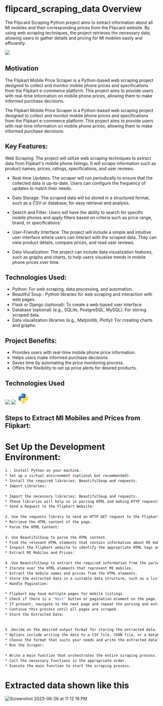 # flipcard_scraping_data Overview
The Flipcard Scraping Python project aims to extract information about all MI mobiles and their corresponding prices from the Flipcard website. By using web scraping techniques, the project retrieves the necessary data, allowing users to gather details and pricing for MI mobiles easily and efficiently.

![](https://encrypted-tbn0.gstatic.com/images?q=tbn:ANd9GcSfIN04EmbyLeXfBreFFnkKUBNy74aT0-DPdg&usqp=CAU)



## Motivation

The Flipkart Mobile Price Scraper is a Python-based web scraping project designed to collect and monitor mobile phone prices and specifications from the Flipkart e-commerce platform. This project aims to provide users with real-time information on mobile phone prices, allowing them to make informed purchase decisions.

The Flipkart Mobile Price Scraper is a Python-based web scraping project designed to collect and monitor mobile phone prices and specifications from the Flipkart e-commerce platform. This project aims to provide users with real-time information on mobile phone prices, allowing them to make informed purchase decisions.

## Key Features:

Web Scraping: The project will utilize web scraping techniques to extract data from Flipkart's mobile phone listings. It will scrape information such as product names, prices, ratings, specifications, and user reviews.

* Real-time Updates: The scraper will run periodically to ensure that the collected data is up-to-date. Users can configure the frequency of updates to match their needs.

* Data Storage: The scraped data will be stored in a structured format, such as a CSV or database, for easy retrieval and analysis.

* Search and Filter: Users will have the ability to search for specific mobile phones and apply filters based on criteria such as price range, brand, or specifications.

* User-Friendly Interface: The project will include a simple and intuitive user interface where users can interact with the scraped data. They can view product details, compare prices, and read user reviews.

* Data Visualization: The project can include data visualization features, such as graphs and charts, to help users visualize trends in mobile phone prices over time.

## Technologies Used:

* Python: For web scraping, data processing, and automation.
* Beautiful Soup : Python libraries for web scraping and interaction with web pages.
* Flask or Django (optional): To create a web-based user interface.
* Database (optional) (e.g., SQLite, PostgreSQL, MySQL): For storing scraped data.
* Data visualization libraries (e.g., Matplotlib, Plotly): For creating charts and graphs.

## Project Benefits:

* Provides users with real-time mobile phone price information.
* Helps users make informed purchase decisions.
* Saves time by automating the price monitoring process.
* Offers the flexibility to set up price alerts for desired products.

## Technologies Used

![]([https://forthebadge.com/images/badges/made-with-python.svg](https://raw.githubusercontent.com/devicons/devicon/master/icons/python/python-original.svg))
![](https://encrypted-tbn0.gstatic.com/images?q=tbn:ANd9GcQXl-hv-ulSEUSVMjKdP2xCfCL_5JMY4AG-Uw&usqp=CAU)
<a href="https://www.python.org" target="_blank" rel="noreferrer"> <img src="https://raw.githubusercontent.com/devicons/devicon/master/icons/python/python-original.svg" alt="python" width="40" height="40"/> </a>



## Steps to Extract MI Mobiles and Prices from Flipkart:



# Set Up the Development Environment:

```bash
1 . Install Python on your machine.
* Set up a virtual environment (optional but recommended).
* Install the required libraries: BeautifulSoup and requests.
* Import Libraries:

* Import the necessary libraries: BeautifulSoup and requests.
* These libraries will help us in parsing HTML and making HTTP requests.
* Send a Request to the Flipkart Website:

2. Use the requests library to send an HTTP GET request to the Flipkart mobile section.
* Retrieve the HTML content of the page.
* Parse the HTML Content:

3. Use BeautifulSoup to parse the HTML content.
* Find the relevant HTML elements that contain information about MI mobiles and their prices.
* Inspect the Flipkart website to identify the appropriate HTML tags and class names for the mobiles and prices.
* Extract MI Mobiles and Prices:

4 .Use BeautifulSoup to extract the required information from the parsed HTML.
* Iterate over the HTML elements that represent MI mobiles.
* Extract the mobile names and prices from the HTML elements.
* Store the extracted data in a suitable data structure, such as a list or dictionary.
* Handle Pagination:

* Flipkart may have multiple pages for mobile listings.
* Check if there is a "Next" button or pagination element on the page.
* If present, navigate to the next page and repeat the parsing and extraction process.
* Continue this process until all pages are scraped.
* Store the Extracted Data:


5 .Decide on the desired output format for storing the extracted data.
* Options include writing the data to a CSV file, JSON file, or a database.
* Choose the format that suits your needs and write the extracted data accordingly.
* Run the Scraper:

* Write a main function that orchestrates the entire scraping process.
* Call the necessary functions in the appropriate order.
* Execute the main function to start the scraping process.

```

# Extracted data shown like this 
<img width="1090" alt="Screenshot 2023-06-26 at 11 12 19 PM" src="https://github.com/Shraddhatripathi23/flipcard_scraping_data/assets/50836422/e699860a-e724-42d9-9a97-836a56101fd0">






